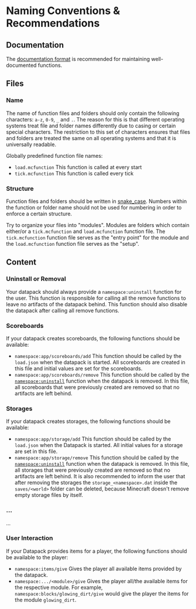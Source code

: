 # Naming Conventions & Recommendations
## Documentation
The [documentation format](./documentation_format.md) is recommended for maintaining well-documented functions.

## Files
### Name
The name of function files and folders should only contain the following characters: `a-z`, `0-9`, `_` and `.`. The reason for this is that different operating systems treat file and folder names differently due to casing or certain special characters.
The restriction to this set of characters ensures that files and folders are treated the same on all operating systems and that it is universally readable.

Globally predefined function file names:
- `load.mcfunction` This function is called at every start
- `tick.mcfunction` This function is called every tick

### Structure
Function files and folders should be written in [snake_case](https://en.wikipedia.org/wiki/Snake_case). Numbers within the function or folder name should not be used for numbering in order to enforce a certain structure.

Try to organize your files into "modules". Modules are folders which contain either/or a `tick.mcfunction` and `load.mcfunction` function file.
The `tick.mcfunction` function file serves as the "entry point" for the module and the `load.mcfunction` function file serves as the "setup".

## Content
### Uninstall or Removal
Your datapack should always provide a `namespace:uninstall` function for the user. This function is responsible for calling all the remove functions to leave no artifacts of the datapack behind. This function should also disable the datapack after calling all remove functions.

### Scoreboards
If your datapack creates scoreboards, the following functions should be available:

- `namespace:app/scoreboards/add` This function should be called by the `load.json` when the datapack is started. All scoreboards are created in this file and initial values are set for the scoreboards.
- `namespace:app/scoreboards/remove` This function should be called by the [`namespace:uninstall`](#uninstall-or-removal) function when the datapack is removed. In this file, all scoreboards that were previously created are removed so that no artifacts are left behind.

### Storages
If your datapack creates storages, the following functions should be available:

- `namespace:app/storage/add` This function should be called by the `load.json` when the Datapack is started. All initial values for a storage are set in this file.
- `namespace:app/storage/remove` This function should be called by the [`namespace:uninstall`](#uninstall-or-removal) function when the datapack is removed. In this file, all storages that were previously created are removed so that no artifacts are left behind. It is also recommended to inform the user that after removing the storages the `storage_<namespace>.dat` inside the `saves/<world>` folder can be deleted, because Minecraft doesn't remove empty storage files by itself.

### ...
...

### User Interaction
If your Datapack provides items for a player, the following functions should be available to the player:

- `namespace:items/give` Gives the player all available items provided by the datapack.
- `namespace:.../<module>/give` Gives the player all/the available items for the respective module. For example, `namespace:blocks/glowing_dirt/give` would give the player the items for the module `glowing_dirt`.
